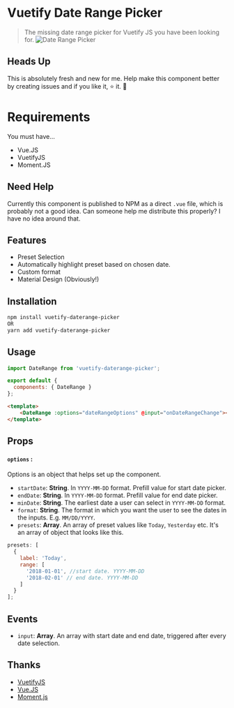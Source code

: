 # Vuetify Date Range Picker

> The missing date range picker for Vuetify JS you have been looking for.
![Date Range Picker](./public/updated-date-range-lres.gif)
## Heads Up

This is absolutely fresh and new for me. Help make this component better by
creating issues and if you like it, ⭐️ it. 🙌

# Requirements

You must have...

* Vue.JS
* VuetifyJS
* Moment.JS

## Need Help

Currently this component is published to NPM as a direct `.vue` file, which is
probably not a good idea. Can someone help me distribute this properly? I have
no idea around that.

## Features

* Preset Selection
* Automatically highlight preset based on chosen date.
* Custom format
* Material Design (Obviously!)

## Installation

```sh
npm install vuetify-daterange-picker
OR
yarn add vuetify-daterange-picker
```

## Usage

```js
import DateRange from 'vuetify-daterange-picker';

export default {
  components: { DateRange }
};
```

```html
<template>
    <DateRange :options="dateRangeOptions" @input="onDateRangeChange"></DateRange>
</template>
```

## Props

#### `options` :

Options is an object that helps set up the component.

* `startDate`: **String**. In `YYYY-MM-DD` format. Prefill value for start date
  picker.
* `endDate`: **String**. In `YYYY-MM-DD` format. Prefill value for end date picker.
* `minDate`: **String**. The earliest date a user can select in `YYYY-MM-DD` format.
* `format`: **String**. The format in which you want the user to see the dates in
  the inputs. E.g. `MM/DD/YYYY`.
* `presets`: **Array**. An array of preset values like `Today`, `Yesterday` etc.
  It's an array of object that looks like this.

```js
presets: [
  {
    label: 'Today',
    range: [
      '2018-01-01', //start date. YYYY-MM-DD
      '2018-02-01' // end date. YYYY-MM-DD
    ]
  }
];
```

## Events

* `input`: **Array**. An array with start date and end date, triggered after every date
  selection.

## Thanks

* [VuetifyJS](https://vuetifyjs.com/)
* [Vue.JS](https://vuejs.org)
* [Moment.js](https://momentjs.com/)
